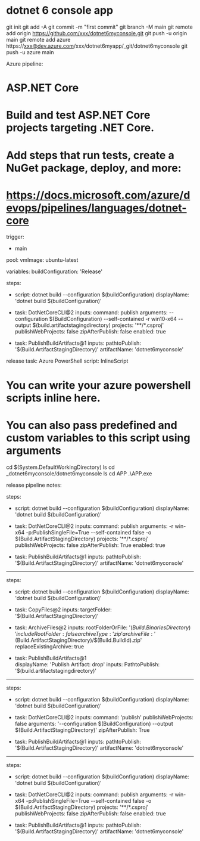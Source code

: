 # dotnet 6 console app

git init
git add -A
git commit -m "first commit"
git branch -M main
git remote add origin https://github.com/xxx/dotnet6myconsole.git
git push -u origin main
git remote add azure https://xxx@dev.azure.com/xxx/dotnet6myapp/_git/dotnet6myconsole
git push -u azure main


Azure pipeline:
# ASP.NET Core
# Build and test ASP.NET Core projects targeting .NET Core.
# Add steps that run tests, create a NuGet package, deploy, and more:
# https://docs.microsoft.com/azure/devops/pipelines/languages/dotnet-core

trigger:
- main

pool:
  vmImage: ubuntu-latest

variables:
  buildConfiguration: 'Release'

steps:
- script: dotnet build --configuration $(buildConfiguration)
  displayName: 'dotnet build $(buildConfiguration)' 


- task: DotNetCoreCLI@2
  inputs:
    command: publish 
    arguments: --configuration $(BuildConfiguration) --self-contained -r win10-x64 --output $(build.artifactstagingdirectory)
    projects: '**/*.csproj'
    publishWebProjects: false
    zipAfterPublish: false
  enabled: true

- task: PublishBuildArtifacts@1
  inputs:
    pathtoPublish: '$(Build.ArtifactStagingDirectory)' 
    artifactName: 'dotnet6myconsole'



release task:
Azure PowerShell script: InlineScript

# You can write your azure powershell scripts inline here. 
# You can also pass predefined and custom variables to this script using arguments
cd $(System.DefaultWorkingDirectory)
ls
cd _dotnet6myconsole/dotnet6myconsole
ls
cd APP
.\APP.exe
 


release pipeline notes:

steps:
- script: dotnet build --configuration $(buildConfiguration)
  displayName: 'dotnet build $(buildConfiguration)' 


- task: DotNetCoreCLI@2
  inputs:
    command: publish 
    arguments: -r win-x64 -p:PublishSingleFile=True --self-contained false -o $(Build.ArtifactStagingDirectory)
    projects: '**/*.csproj'
    publishWebProjects: false
    zipAfterPublish: True
  enabled: true

- task: PublishBuildArtifacts@1
  inputs:
    pathtoPublish: '$(Build.ArtifactStagingDirectory)' 
    artifactName: 'dotnet6myconsole'

---------------------------


steps:
- script: dotnet build --configuration $(buildConfiguration)
  displayName: 'dotnet build $(buildConfiguration)' 

- task: CopyFiles@2
  inputs:
    targetFolder: '$(Build.ArtifactStagingDirectory)' 
   
- task: ArchiveFiles@2
  inputs:
    rootFolderOrFile: '$(Build.BinariesDirectory)'
    includeRootFolder: false
    archiveType: 'zip'
    archiveFile: '$(Build.ArtifactStagingDirectory)/$(Build.BuildId).zip'
    replaceExistingArchive: true

- task: PublishBuildArtifacts@1    
  displayName: 'Publish Artifact: drop'
  inputs:
    PathtoPublish: '$(build.artifactstagingdirectory)'


-------------------------------


steps:
- script: dotnet build --configuration $(buildConfiguration)
  displayName: 'dotnet build $(buildConfiguration)' 

- task: DotNetCoreCLI@2
  inputs:
    command: 'publish'
    publishWebProjects: false
    arguments: '--configuration $(BuildConfiguration) --output $(Build.ArtifactStagingDirectory)'
    zipAfterPublish: True

- task: PublishBuildArtifacts@1
  inputs:
    pathtoPublish: '$(Build.ArtifactStagingDirectory)' 
    artifactName: 'dotnet6myconsole'

 -------------------

 steps:
- script: dotnet build --configuration $(buildConfiguration)
  displayName: 'dotnet build $(buildConfiguration)' 


- task: DotNetCoreCLI@2
  inputs:
    command: publish 
    arguments: -r win-x64 -p:PublishSingleFile=True --self-contained false -o $(Build.ArtifactStagingDirectory)
    projects: '**/*.csproj'
    publishWebProjects: false
    zipAfterPublish: false
  enabled: true

- task: PublishBuildArtifacts@1
  inputs:
    pathtoPublish: '$(Build.ArtifactStagingDirectory)' 
    artifactName: 'dotnet6myconsole'